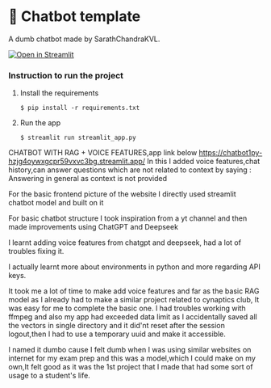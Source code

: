 # 💬 Chatbot template

A dumb chatbot made by SarathChandraKVL.

[![Open in Streamlit](https://static.streamlit.io/badges/streamlit_badge_black_white.svg)](https://chatbot-template.streamlit.app/)

### Instruction to run the project

1. Install the requirements

   ```
   $ pip install -r requirements.txt
   ```

2. Run the app

   ```
   $ streamlit run streamlit_app.py
   ```
CHATBOT WITH RAG + VOICE FEATURES,app link below
https://chatbot1py-hzjg4oywxgcpr59vxvc3bg.streamlit.app/
In this I added voice features,chat history,can answer questions which are not related to context by saying : Answering in general as context is not provided

For the basic frontend picture of the website I directly used streamlit chatbot model and built on it

For basic chatbot structure I took inspiration from a yt channel and then made improvements using ChatGPT and Deepseek

I learnt adding voice features from chatgpt and deepseek, had a lot of troubles fixing it.

I actually learnt more about environments in python and more regarding API keys.

It took me a lot of time to make add voice features and far as the basic RAG model as I already had to make a similar project related to cynaptics club,
It was easy for me to complete the basic one.
I had troubles working with ffmpeg and also my app had exceeded data limit as I accidentally saved all the vectors in single directory and it did'nt reset after the session logout,then I had to use a temporary uuid and make it accessible.

I named it dumbo cause I felt dumb when I was using similar websites on internet for my exam prep and this was a model,which I could make on my own,It felt good as it was the 1st project that I made that had some sort of usage to a student's life.
